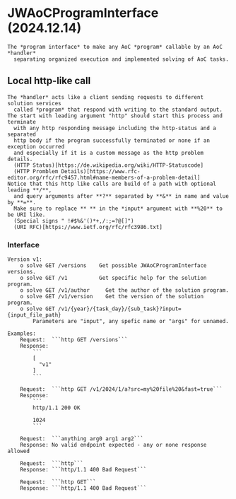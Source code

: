 # JWAoCProgramInterface (2024.12.14)

	The *program interface* to make any AoC *program* callable by an AoC *handler*
	  separating organized execution and implemented solving of AoC tasks.


## Local http-like call

	The *handler* acts like a client sending requests to different solution services
	  called *program* that respond with writing to the standard output.
	The start with leading argument "http" should start this process and terminate
	  with any http responding message including the http-status and a separated
	  http body if the program successfully terminated or none if an exception occurred
	  and especially if it is a custom message as the http problem details.
	  (HTTP Status)[https://de.wikipedia.org/wiki/HTTP-Statuscode]
	  (HTTP Promblem Details)[https://www.rfc-editor.org/rfc/rfc9457.html#name-members-of-a-problem-detail]
	Notice that this http like calls are build of a path with optional leading **/**,
	  and query arguments after **?** separated by **&** in name and value by **=**.
	  Make sure to replace ** ** in the *input* argument with **%20** to be URI like.
	  (Special signs " !#$%&'()*+,/:;=?@[]")
	  (URI RFC)[https://www.ietf.org/rfc/rfc3986.txt]

### Interface

	Version v1:
		o solve GET /versions    Get possible JWAoCProgramInterface versions.
		o solve GET /v1          Get specific help for the solution program.
		o solve GET /v1/author     Get the author of the solution program.
		o solve GET /v1/version    Get the version of the solution program.
		o solve GET /v1/{year}/{task_day}/{sub_task}?input={input_file_path}
			Parameters are "input", any spefic name or "args" for unnamed.

	Examples:
		Request:  ```http GET /versions```
		Response:
			```
			[
			  "v1"
			]
			```

		Request:  ```http GET /v1/2024/1/a?src=my%20file%20&fast=true```
		Response:
			```
			http/1.1 200 OK
			
			1024
			```

		Request:  ```anything arg0 arg1 arg2```
		Response: No valid endpoint expected - any or none response allowed

		Request:  ```http```
		Response: ```http/1.1 400 Bad Request```

		Request:  ```http GET```
		Response: ```http/1.1 400 Bad Request```